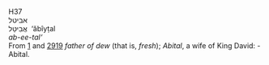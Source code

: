 <body>
  <p>H37<br>  אביטל  <br> אֲבִיטַּל  ‎  ‘ăbı̂yṭal  <br><i>ab-ee-tal‘ </i><br>From <a href="h0001.htm">1</a> and <a href="h2919.htm">2919</a>  <i>father</i> <i>of</i> <i>dew</i> (that is, <i>fresh</i>); <i>Abital</i>, a wife of King David: - Abital.<br></p>
 </body>